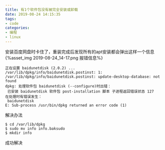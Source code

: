 ```yaml
---
title: 有1个软件包没有被完全安装或卸载
date: 2019-08-24 14:15:35
tags:
- code
categories:
- 编程
- linux
---
```

安装百度网盘时卡住了，重装完成后发现所有的apt安装都会弹出这样一个信息  
{%asset_img 2019-08-24_14-17.png 报错信息%}  
<!--more-->
```
正在设置 baidunetdisk (2.0.2) ...
/var/lib/dpkg/info/baidunetdisk.postinst: 1: /var/lib/dpkg/info/baidunetdisk.postinst: update-desktop-database: not found
dpkg: 处理软件包 baidunetdisk (--configure)时出错：
 已安装 baidunetdisk 软件包 post-installation 脚本 子进程返回错误状态 127
在处理时有错误发生：
 baidunetdisk
E: Sub-process /usr/bin/dpkg returned an error code (1)
```
解决办法
```
$ cd /var/lib/dpkg
$ sudo mv info info.baksudo
$ mkdir info
```
成功解决
